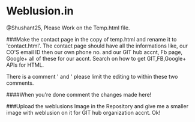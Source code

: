 # Weblusion.in

@Shushant25, Please Work on the Temp.html file. 

###Make the contact page in the copy of temp.html and rename it to 'contact.html'. The contact page should have all the informations like, our CO'S email ID then our own phone no. and our GIT hub accnt, Fb page, Google+ all of these for our accnt. Search on how to get GIT,FB,Google+ APIs for HTML.

There is a comment ' <!--START EDITING HERE--> and <!--STOP EDITING HERE--> ' please limit the editing to within these two comments. 

####When you're done comment the changes made here!

###Upload the weblusions Image in the Repository and give me a smaller image with weblusion on it for GIT hub organization accnt. Ok!
